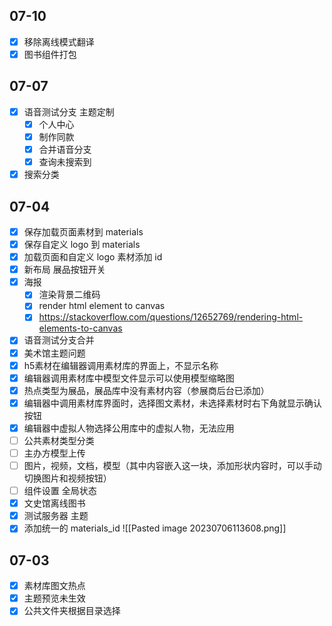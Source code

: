 ## 07-10

- [x] 移除离线模式翻译
- [x] 图书组件打包

## 07-07

- [x] 语音测试分支 主题定制 
	- [x] 个人中心
	- [x] 制作同款
	- [x] 合并语音分支
	- [x] 查询未搜索到
- [x] 搜索分类

## 07-04

- [x] 保存加载页面素材到 materials
- [x] 保存自定义 logo 到 materials
- [x] 加载页面和自定义 logo 素材添加 id
- [x] 新布局 展品按钮开关
- [x] 海报
	- [x] 渲染背景二维码
	- [x] render html element to canvas
	- [x] https://stackoverflow.com/questions/12652769/rendering-html-elements-to-canvas
- [x] 语音测试分支合并
- [x] 美术馆主题问题
- [x] h5素材在编辑器调用素材库的界面上，不显示名称  
- [x] 编辑器调用素材库中模型文件显示可以使用模型缩略图  
- [x] 热点类型为展品，展品库中没有素材内容（参展商后台已添加）  
- [x] 编辑器中调用素材库界面时，选择图文素材，未选择素材时右下角就显示确认按钮  
- [x] 编辑器中虚拟人物选择公用库中的虚拟人物，无法应用
- [ ] 公共素材类型分类
- [ ] 主办方模型上传
- [ ] 图片，视频，文档，模型（其中内容嵌入这一块，添加形状内容时，可以手动切换图片和视频按钮）
- [ ] 组件设置 全局状态 
- [x] 文史馆离线图书
- [x] 测试服务器 主题
- [x] 添加统一的 materials_id
	![[Pasted image 20230706113608.png]]

## 07-03

- [x] 素材库图文热点
- [x] 主题预览未生效
- [x] 公共文件夹根据目录选择